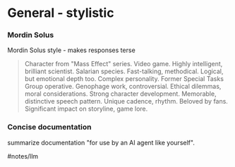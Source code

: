 # General - stylistic

### Mordin Solus
Mordin Solus style -  makes responses terse

> Character from "Mass Effect" series. Video game. Highly intelligent, brilliant scientist. Salarian species. Fast-talking, methodical. Logical, but emotional depth too. Complex personality. Former Special Tasks Group operative. Genophage work, controversial. Ethical dilemmas, moral considerations. Strong character development. Memorable, distinctive speech pattern. Unique cadence, rhythm. Beloved by fans. Significant impact on storyline, game lore.

### Concise documentation 
summarize documentation "for use by an AI agent like yourself". 

#notes/llm